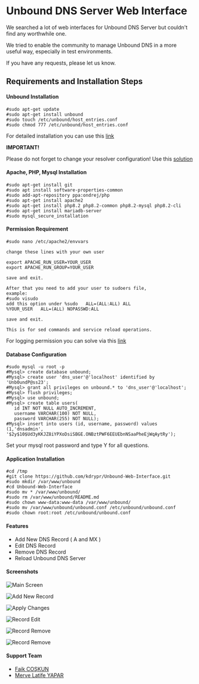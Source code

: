 
# Unbound DNS Server Web Interface

We searched a lot of web interfaces for Unbound DNS Server but couldn't find any worthwhile one.

We tried to enable the community to manage Unbound DNS in a more useful way, especially in test environments.

If you have any requests, please let us know.


## Requirements and Installation Steps

#### Unbound Installation
```
#sudo apt-get update
#sudo apt-get install unbound
#sudo touch /etc/unbound/host_entries.conf
#sudo chmod 777 /etc/unbound/host_entries.conf
```

For detailed installation you can use this [link](https://www.linuxbabe.com/ubuntu/set-up-unbound-dns-resolver-on-ubuntu-20-04-server)

**IMPORTANT!**

Please do not forget to change your resolver configuration! Use this [solution](https://www.linuxbabe.com/ubuntu/set-up-unbound-dns-resolver-on-ubuntu-20-04-server#:~:text=Step%203%3A%20Setting%20the%20Default%20DNS%20Resolver%20on%20Ubuntu%2022.04/20.04%20Server)

#### Apache, PHP, Mysql Installation
```
#sudo apt-get install git
#sudo apt install software-properties-common
#sudo add-apt-repository ppa:ondrej/php
#sudo apt-get install apache2
#sudo apt-get install php8.2 php8.2-common php8.2-mysql php8.2-cli
#sudo apt-get install mariadb-server
#sudo mysql_secure_installation
```

#### Permission Requirement

```
#sudo nano /etc/apache2/envvars

change these lines with your own user

export APACHE_RUN_USER=YOUR_USER
export APACHE_RUN_GROUP=YOUR_USER

save and exit.

After that you need to add your user to sudoers file,
example:
#sudo visudo
add this option under %sudo   ALL=(ALL:ALL) ALL
%YOUR_USER   ALL=(ALL) NOPASSWD:ALL

save and exit.

This is for sed commands and service reload operations.
```
For logging permission you can solve via this [link](https://b4d.sablun.org/blog/2018-09-27-when-unbound-wont-write-logs/)

#### Database Configuration
```
#sudo mysql -u root -p
#Mysql> create database unbound;
#Mysql> create user 'dns_user'@'localhost' identified by 'Unb0undP@ss23';
#Mysql> grant all privileges on unbound.* to 'dns_user'@'localhost';
#Mysql> flush privileges;
#Mysql> use unbound;
#Mysql> create table users(
   id INT NOT NULL AUTO_INCREMENT,
   username VARCHAR(100) NOT NULL,
   password VARCHAR(255) NOT NULL);
#Mysql> insert into users (id, username, password) values (1,'dnsadmin', '$2y$10$Ud3yKKJZ8iYPXoDsiSBGE.ONBztPWF6EEUEbnNSaaPheEjWqAytRy');
```

Set your mysql root password and type Y for all questions.

#### Application Installation
```
#cd /tmp
#git clone https://github.com/kdrypr/Unbound-Web-Interface.git
#sudo mkdir /var/www/unbound
#cd Unbound-Web-Interface
#sudo mv * /var/www/unbound/
#sudo rm /var/www/unbound/README.md
#sudo chown www-data:www-data /var/www/unbound/
#sudo mv /var/www/unbound/unbound.conf /etc/unbound/unbound.conf
#sudo chown root:root /etc/unbound/unbound.conf
```

#### Features
* Add New DNS Record ( A and MX )
* Edit DNS Record
* Remove DNS Record
* Reload Unbound DNS Server

#### Screenshots
![Main Screen](https://i.hizliresim.com/kltt7o7.jpg)

![Add New Record](https://i.hizliresim.com/lewh2jc.jpg)

![Apply Changes](https://i.hizliresim.com/57sm5g4.jpg)

![Record Edit](https://i.hizliresim.com/17ivoz0.jpg)

![Record Remove](https://user-images.githubusercontent.com/19524941/211917892-669800df-60f2-42b3-8906-fbca78a1dfd7.png)

![Record Remove](https://user-images.githubusercontent.com/19524941/211918089-95440440-a520-48c9-a61c-3abfb1c55961.png)



#### Support Team
* [Faik COŞKUN](https://github.com/faikcoskun)
* [Merve Latife YAPAR](https://github.com/mrvsay)
